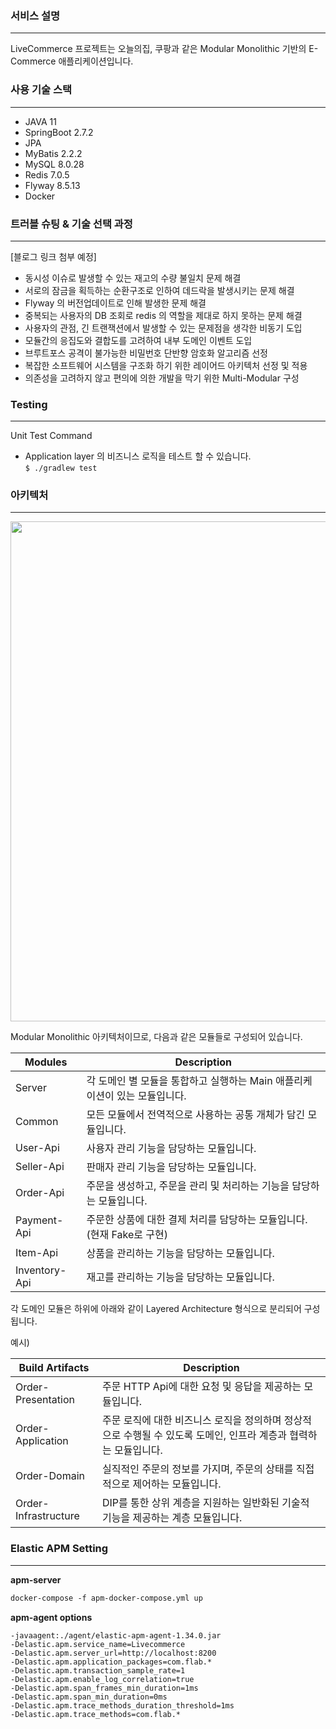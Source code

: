 ### 서비스 설명

---
LiveCommerce 프로젝트는 오늘의집, 쿠팡과 같은 Modular Monolithic 기반의 E-Commerce 애플리케이션입니다.

### 사용 기술 스택

---
- JAVA 11
- SpringBoot 2.7.2
- JPA
- MyBatis 2.2.2
- MySQL 8.0.28
- Redis 7.0.5
- Flyway 8.5.13
- Docker

### 트러블 슈팅 & 기술 선택 과정

---
[블로그 링크 첨부 예정]

- 동시성 이슈로 발생할 수 있는 재고의 수량 불일치 문제 해결
- 서로의 잠금을 획득하는 순환구조로 인하여 데드락을 발생시키는 문제 해결
- Flyway 의 버전업데이트로 인해 발생한 문제 해결
- 중복되는 사용자의 DB 조회로 redis 의 역할을 제대로 하지 못하는 문제 해결
- 사용자의 관점, 긴 트랜잭션에서 발생할 수 있는 문제점을 생각한 비동기 도입
- 모듈간의 응집도와 결합도를 고려하여 내부 도메인 이벤트 도입
- 브루트포스 공격이 불가능한 비밀번호 단반향 암호화 알고리즘 선정
- 복잡한 소프트웨어 시스템을 구조화 하기 위한 레이어드 아키텍처 선정 및 적용
- 의존성을 고려하지 않고 편의에 의한 개발을 막기 위한 Multi-Modular 구성


### Testing

---
Unit Test Command   
- Application layer 의 비즈니스 로직을 테스트 할 수 있습니다.     
`$ ./gradlew test`

### 아키텍처

---
<img src="https://user-images.githubusercontent.com/21376853/218402641-33a6e95e-fa9e-4dc6-a340-d72c7234ea09.png" width="1200" height="800"/>

Modular Monolithic 아키텍처이므로, 다음과 같은 모듈들로 구성되어 있습니다.

| Modules       | Description                                  |
|---------------|----------------------------------------------|
| Server        | 각 도메인 별 모듈을 통합하고 실행하는 Main 애플리케이션이 있는 모듈입니다. |
| Common        | 모든 모듈에서 전역적으로 사용하는 공통 개체가 담긴 모듈입니다.          |
| User-Api      | 사용자 관리 기능을 담당하는 모듈입니다.                       |
| Seller-Api    | 판매자 관리 기능을 담당하는 모듈입니다.                       |
| Order-Api     | 주문을 생성하고, 주문을 관리 및 처리하는 기능을 담당하는 모듈입니다.      |
| Payment-Api   | 주문한 상품에 대한 결제 처리를 담당하는 모듈입니다. (현재 Fake로 구현)  |
| Item-Api      | 상품을 관리하는 기능을 담당하는 모듈입니다.                     |
| Inventory-Api | 재고를 관리하는 기능을 담당하는 모듈입니다.                     |

각 도메인 모듈은 하위에 아래와 같이 Layered Architecture 형식으로 분리되어 구성됩니다.

예시)

|Build Artifacts| Description                                                      |
|------|------------------------------------------------------------------|
|Order-Presentation| 주문 HTTP Api에 대한 요청 및 응답을 제공하는 모듈입니다.                             |
|Order-Application| 주문 로직에 대한 비즈니스 로직을 정의하며 정상적으로 수행될 수 있도록 도메인, 인프라 계층과 협력하는 모듈입니다. |
|Order-Domain| 실직적인 주문의 정보를 가지며, 주문의 상태를 직접적으로 제어하는 모듈입니다.                      |
|Order-Infrastructure| DIP를 통한 상위 계층을 지원하는 일반화된 기술적 기능을 제공하는 계층 모듈입니다.                  |

### Elastic APM Setting

--- 
**apm-server**

```dockerfile
docker-compose -f apm-docker-compose.yml up
```

**apm-agent options**   
```
-javaagent:./agent/elastic-apm-agent-1.34.0.jar
-Delastic.apm.service_name=Livecommerce
-Delastic.apm.server_url=http://localhost:8200
-Delastic.apm.application_packages=com.flab.*
-Delastic.apm.transaction_sample_rate=1
-Delastic.apm.enable_log_correlation=true
-Delastic.apm.span_frames_min_duration=1ms
-Delastic.apm.span_min_duration=0ms
-Delastic.apm.trace_methods_duration_threshold=1ms
-Delastic.apm.trace_methods=com.flab.*
```